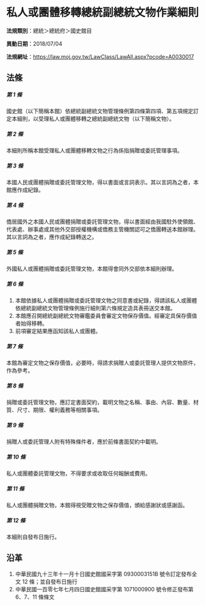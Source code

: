 # 私人或團體移轉總統副總統文物作業細則


**法規類別**：總統＞總統府＞國史館目

**異動日期**：2018/07/04  

**法規網址**：https://law.moj.gov.tw/LawClass/LawAll.aspx?pcode=A0030017



## 法條
##### 第 1 條
國史館（以下簡稱本館）依總統副總統文物管理條例第四條第四項、第五項規定訂定本細則，以受理私人或團體移轉之總統副總統文物（以下簡稱文物）。

##### 第 2 條
本細則所稱本館受理私人或團體移轉文物之行為係指捐贈或委託管理事項。

##### 第 3 條
本國人民或團體捐贈或委託管理文物，得以書面或言詞表示。其以言詞為之者，本館應作成紀錄。

##### 第 4 條
僑居國外之本國人民或團體捐贈或委託管理文物，得以書面經由我國駐外使領館、代表處、辦事處或其他外交部授權機構或僑務主管機關認可之僑團轉送本館辦理。其以言詞為之者，應作成紀錄轉送之。

##### 第 5 條
外國私人或團體捐贈或委託管理文物，本館得會同外交部依本細則辦理。

##### 第 6 條
1. 本館依據私人或團體捐贈或委託管理文物之同意書或紀錄，得請該私人或團體依總統副總統文物管理條例施行細則第六條規定造具表冊送交本館。
1. 本館應召開總統副總統文物審鑑委員會審定文物保存價值。經審定具保存價值者始得移轉。
1. 前項審定結果應函知該私人或團體。

##### 第 7 條
本館為審定文物之保存價值，必要時，得請求捐贈人或委託管理人提供文物原件，作為參考。

##### 第 8 條
捐贈或委託管理文物，應訂定書面契約，載明文物之名稱、事由、內容、數量、材質、尺寸、期限、權利義務等相關事項。

##### 第 9 條
捐贈人或委託管理人附有特殊條件者，應於前條書面契約中載明。

##### 第 10 條
私人或團體委託管理文物，不得要求或收取任何報酬或費用。

##### 第 11 條
私人或團體捐贈文物，本館得視受贈文物之保存價值，頒給感謝狀或感謝函。

##### 第 12 條
本細則自發布日施行。

## 沿革
1. 中華民國九十三年十一月十日國史館國采字第 0930003151B  號令訂定發布全文 12 條；並自發布日施行
1. 中華民國一百零七年七月四日國史館國采字第 1071000900 號令修正發布第 6、7、11 條條文
